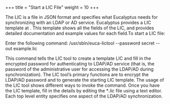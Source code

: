 +++
title = "Start a LIC File"
weight = 10
+++

The LIC is a file in JSON format and specifies what Eucalyptus needs for synchronizing with an LDAP or AD service. Eucalyptus provides a LIC template at . This template shows all the fields of the LIC, and provides detailed documentation and example values for each field.To start a LIC file: 

Enter the following command: 
    /usr/sbin/euca-lictool --password secret --out example.lic

This command tells the LIC tool to create a template LIC and fill in the encrypted password for authenticating to LDAP/AD service (that is, the password of the administrative user for accessing the LDAP/AD during synchronization). The LIC tool’s primary functions are to encrypt the LDAP/AD password and to generate the starting LIC template. The usage of the LIC tool shows different ways to invoke the command. Once you have the LIC template, fill in the details by editing the **.lic* file using a text editor. Each top level entity specifies one aspect of the LDAP/AD synchronization. 
